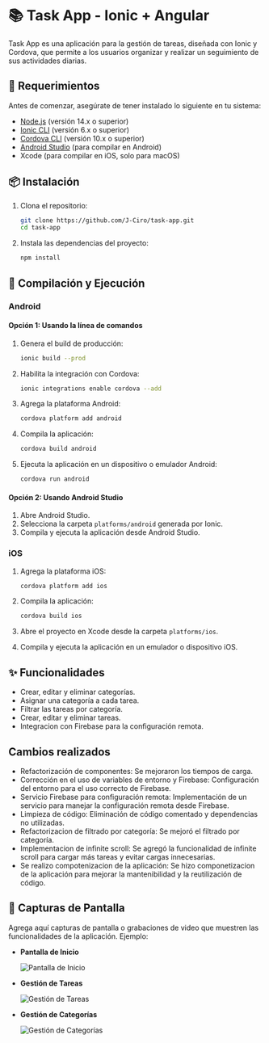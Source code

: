 # 📚 Task App - Ionic + Angular

Task App es una aplicación para la gestión de tareas, diseñada con Ionic y Cordova, que permite a los usuarios organizar y realizar un seguimiento de sus actividades diarias.

## 🚀 Requerimientos

Antes de comenzar, asegúrate de tener instalado lo siguiente en tu sistema:

- [Node.js](https://nodejs.org/) (versión 14.x o superior)
- [Ionic CLI](https://ionicframework.com/docs/cli) (versión 6.x o superior)
- [Cordova CLI](https://cordova.apache.org/) (versión 10.x o superior)
- [Android Studio](https://developer.android.com/studio) (para compilar en Android)
- Xcode (para compilar en iOS, solo para macOS)

## 📦 Instalación

1. Clona el repositorio:

   ```bash
   git clone https://github.com/J-Ciro/task-app.git
   cd task-app
   ```

2. Instala las dependencias del proyecto:
   ```bash
   npm install
   ```

## 📱 Compilación y Ejecución

### Android

#### Opción 1: Usando la línea de comandos

1. Genera el build de producción:

   ```bash
   ionic build --prod
   ```

2. Habilita la integración con Cordova:

   ```bash
   ionic integrations enable cordova --add
   ```

3. Agrega la plataforma Android:

   ```bash
   cordova platform add android
   ```

4. Compila la aplicación:

   ```bash
   cordova build android
   ```

5. Ejecuta la aplicación en un dispositivo o emulador Android:
   ```bash
   cordova run android
   ```

#### Opción 2: Usando Android Studio

1. Abre Android Studio.
2. Selecciona la carpeta `platforms/android` generada por Ionic.
3. Compila y ejecuta la aplicación desde Android Studio.

### iOS

1. Agrega la plataforma iOS:

   ```bash
   cordova platform add ios
   ```

2. Compila la aplicación:

   ```bash
   cordova build ios
   ```

3. Abre el proyecto en Xcode desde la carpeta `platforms/ios`.
4. Compila y ejecuta la aplicación en un emulador o dispositivo iOS.

## ✨ Funcionalidades

- Crear, editar y eliminar categorías.
- Asignar una categoría a cada tarea.
- Filtrar las tareas por categoría.
- Crear, editar y eliminar tareas.
- Integracion con Firebase para la configuración remota.

## Cambios realizados

- Refactorización de componentes: Se mejoraron los tiempos de carga.
- Corrección en el uso de variables de entorno y Firebase: Configuración del entorno para el uso correcto de Firebase.
- Servicio Firebase para configuración remota: Implementación de un servicio para manejar la configuración remota desde Firebase.
- Limpieza de código: Eliminación de código comentado y dependencias no utilizadas.
- Refactorizacion de filtrado por categoría: Se mejoró el filtrado por categoría.
- Implementacion de infinite scroll: Se agregó la funcionalidad de infinite scroll para cargar más tareas y evitar cargas innecesarias.
- Se realizo compotenizacion de la aplicación: Se hizo componetizacion de la aplicación para mejorar la mantenibilidad y la reutilización de código.

## 📸 Capturas de Pantalla

Agrega aquí capturas de pantalla o grabaciones de video que muestren las funcionalidades de la aplicación. Ejemplo:

- **Pantalla de Inicio**

  ![Pantalla de Inicio](image.png)

- **Gestión de Tareas**

  ![Gestión de Tareas](image-1.png)

- **Gestión de Categorías**

  ![Gestión de Categorías](image-2.png)
